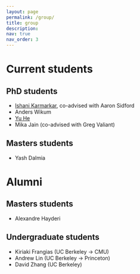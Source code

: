 ```yaml
---
layout: page
permalink: /group/
title: group
description:
nav: true
nav_order: 3
---
```


# Current students

## PhD students
- [Ishani Karmarkar](https://ishanikarmarkar.github.io/), co-advised with Aaron Sidford
- Anders Wikum
- [Yu He](https://dransyhe.github.io/)
- Mika Jain (co-advised with Greg Valiant)

## Masters students
- Yash Dalmia

# Alumni

## Masters students
- Alexandre Hayderi

## Undergraduate students
- Kiriaki Frangias (UC Berkeley → CMU)
- Andrew Lin (UC Berkeley → Princeton)
- David Zhang (UC Berkeley)
